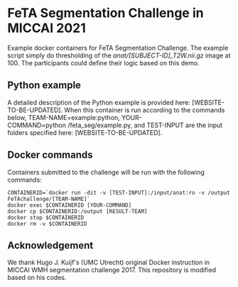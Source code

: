 # FeTA Segmentation Challenge in MICCAI 2021
Example docker containers for FeTA Segmentation Challenge. The example script simply do thresholding of the *anat/[SUBJECT-ID]_T2W.nii.gz* image at 100. The participants could define their logic based on this demo.

## Python example
A detailed description of the Python example is provided here: [WEBSITE-TO-BE-UPDATED]. When this container is run according to the commands below, TEAM-NAME=example:python, YOUR-COMMAND=python&nbsp;/feta_seg/example.py, and TEST-INPUT are the input folders specified here: [WEBSITE-TO-BE-UPDATED].


## Docker commands
Containers submitted to the challenge will be run with the following commands:

```
CONTAINERID=`docker run -dit -v [TEST-INPUT]:/input/anat:ro -v /output FeTAchallenge/[TEAM-NAME]`
docker exec $CONTAINERID [YOUR-COMMAND]
docker cp $CONTAINERID:/output [RESULT-TEAM]
docker stop $CONTAINERID
docker rm -v $CONTAINERID
```
## Acknowledgement
We thank Hugo J. Kuijf's (UMC Utrecht) original Docker instruction in MICCAI WMH segmentation challenge 2017.
This repository is modified based on his codes.
